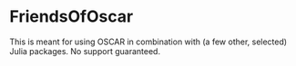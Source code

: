 # FriendsOfOscar

This is meant for using OSCAR in combination with (a few other, selected) Julia packages. No support guaranteed.
